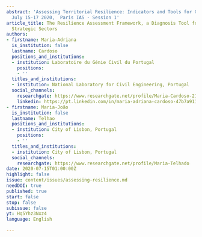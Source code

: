 ```yaml
---
abstract: 'Assessing Territorial Resilience: Indicators and Tools for Governance,
  July 15-17 2020,  Paris IAS - Session 1'
article_title: The Resilience Assessment Framework, a Diagnosis Tool for Cities and
  Strategic Sectors
authors:
- firstname: Maria-Adriana
  is_institution: false
  lastname: Cardoso
  positions_and_institutions:
  - institution: Laboratoire du Génie Civil du Portugal
    positions:
    - ''
  titles_and_institutions:
  - institution: National Laboratory for Civil Engineering, Portugal
  social_channels:
    researchgate: https://www.researchgate.net/profile/Maria-Cardoso-21
    linkedin: https://pt.linkedin.com/in/maria-adriana-cardoso-47b7a911
- firstname: Maria-João
  is_institution: false
  lastname: Telhao
  positions_and_institutions:
  - institution: City of Lisbon, Portugal
    positions:
    - ''
  titles_and_institutions:
  - institution: City of Lisbon, Portugal
  social_channels:
    researchgate: https://www.researchgate.net/profile/Maria-Telhado
date: 2020-07-15T01:00:00Z
highlight: false
issue: content/issues/assessing-resilience.md
needDOI: true
published: true
start: false
stop: false
subissue: false
yt: Hq5Yhz3Nxz4
language: English

---
```

<Youtube yt="Hq5Yhz3Nxz4" caption="Why and how we co-created the Resilience AssessmentFramework, a diagnosis tool for cities and strategic sectors" start="false" stop="false"></Youtube>